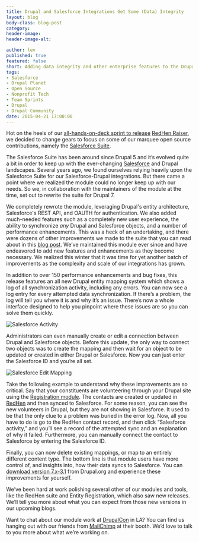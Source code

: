 ```yaml
---
title: Drupal and Salesforce Integrations Get Some (Data) Integrity
layout: blog
body-class: blog-post
category:
header-image:
header-image-alt:

author: lev
published: true
featured: false
short: Adding data integrity and other enterprise features to the Drupal-Salesforce integration.
tags:
- Salesforce
- Drupal Planet
- Open Source
- Nonprofit Tech
- Team Sprints
- Drupal
- Drupal Community
date: 2015-04-21 17:00:00
---
```


Hot on the heels of our [all-hands-on-deck sprint to release](http://thinkshout.com/blog/2015/01/reimagined-sprints-redhen-raiser/) [RedHen Raiser](https://www.drupal.org/project/redhen_raiser), we decided to change gears to focus on some of our marquee open source contributions, namely the [Salesforce Suite](https://www.drupal.org/project/salesforce).

The Salesforce Suite has been around since Drupal 5 and it’s evolved quite a bit in order to keep up with the ever-changing [Salesforce](http://salesforce.com) and Drupal landscapes. Several years ago, we found ourselves relying heavily upon the Salesforce Suite for our Salesforce-Drupal integrations. But there came a point where we realized the module could no longer keep up with our needs. So we, in collaboration with the maintainers of the module at the time, set out to rewrite the suite for Drupal 7.

We completely rewrote the module, leveraging Drupal's entity architecture, Salesforce's REST API, and OAUTH for authentication. We also added much-needed features such as a completely new user experience, the ability to synchronize _any_ Drupal and Salesforce objects, and a number of performance enhancements. This was a heck of an undertaking, and there were dozens of other improvements we made to the suite that you can read about in this [blog post](http://thinkshout.com/blog/2012/11/lev/salesforce-rest-oauth/). We’ve maintained this module ever since and have endeavored to add new features and enhancements as they become necessary. We realized this winter that it was time for yet another batch of improvements as the complexity and scale of our integrations has grown.

In addition to over 150 performance enhancements and bug fixes, this release features an all new Drupal entity mapping system which shows a log of all synchronization activity, including any errors. You can now see a log entry for every attempted data synchronization. If there’s a problem, the log will tell you where it is and why it’s an issue. There’s now a whole interface designed to help you pinpoint where these issues are so you can solve them quickly.

![Salesforce Activity](http://thinkshout.com/assets/images/blog/salesforce-activity.png)

Administrators can even manually create or edit a connection between Drupal and Salesforce objects. Before this update, the only way to connect two objects was to create the mapping and then wait for an object to be updated or created in either Drupal or Salesforce. Now you can just enter the Salesforce ID and you’re all set.

![Salesforce Edit Mapping](http://thinkshout.com/assets/images/blog/salesforce-edit.png)

Take the following example to understand why these improvements are so critical. Say that your constituents are volunteering through your Drupal site using the [Registration module](https://www.drupal.org/project/registration). The contacts are created or updated in [RedHen](https://www.drupal.org/project/redhen) and then synced to Salesforce. For some reason, you can see the new volunteers in Drupal, but they are not showing in Salesforce. It used to be that the only clue to a problem was buried in the error log. Now, all you have to do is go to the RedHen contact record, and then click “Salesforce activity,” and you’ll see a record of the attempted sync and an explanation of why it failed. Furthermore, you can manually connect the contact to Salesforce by entering the Salesforce ID.

Finally, you can now delete existing mappings, or map to an entirely different content type. The bottom line is that module users have more control of, and insights into, how their data syncs to Salesforce. You can [download version 7.x-3.1](https://www.drupal.org/node/2452127) from Drupal.org and experience these improvements for yourself.

We’ve been hard at work polishing several other of our modules and tools, like the RedHen suite and Entity Registration, which also saw new releases. We’ll tell you more about what you can expect from those new versions in our upcoming blogs.

Want to chat about our module work at [DrupalCon](https://events.drupal.org/losangeles2015) in LA? You can find us hanging out with our friends from [MailChimp](http://thinkshout.com/blog/category/mailchimp/) at their booth. We’d love to talk to you more about what we’re working on.
